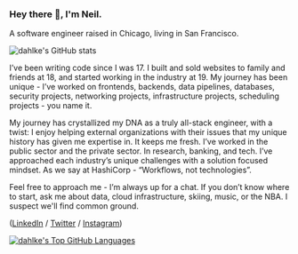 ### Hey there 👋, I'm Neil.

A software engineer raised in Chicago, living in San Francisco.

![dahlke's GitHub stats](https://github-readme-stats.vercel.app/api?username=dahlke&show_icons=true&count_private=true)

I’ve been writing code since I was 17. I built and sold websites to family and friends at 18, and started working in the industry at 19. My journey has been unique - I’ve worked on frontends, backends, data pipelines, databases, security projects, networking projects, infrastructure projects, scheduling projects - you name it.

My journey has crystallized my DNA as a truly all-stack engineer, with a twist: I enjoy helping external organizations with their issues that my unique history has given me expertise in. It keeps me fresh. I’ve worked in the public sector and the private sector. In research, banking, and tech. I’ve approached each industry’s unique challenges with a solution focused mindset. As we say at HashiCorp - “Workflows, not technologies”.

Feel free to approach me - I’m always up for a chat. If you don’t know where to start, ask me about data, cloud infrastructure, skiing, music, or the NBA. I suspect we'll find common ground.

([LinkedIn](https://www.linkedin.com/in/neildahlke/) / [Twitter](https://twitter.com/neildahlke) / [Instagram](https://www.instagram.com/eklhad/))

[![dahlke's Top GitHub Languages](https://github-readme-stats.vercel.app/api/top-langs/?username=dahlke)](https://github.com/anuraghazra/github-readme-stats)

<!--
**dahlke/dahlke** is a ✨ _special_ ✨ repository because its `README.md` (this file) appears on your GitHub profile.

Here are some ideas to get you started:

- 🔭 I’m currently working on ...
- 🌱 I’m currently learning ...
- 👯 I’m looking to collaborate on ...
- 🤔 I’m looking for help with ...
- 💬 Ask me about ...
- 📫 How to reach me: ...
- 😄 Pronouns: ...
- ⚡ Fun fact: ...
-->
